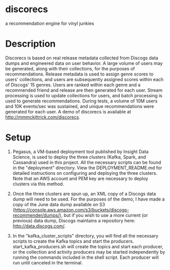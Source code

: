# discorecs
a recommendation engine for vinyl junkies

# Description
Discorecs is based on real release metadata collected from Discogs data dumps and engineered data on user behavior. A large volume of users may be generated, along with their collections, for the purposes of recommendations. Release metadata is used to assign genre scores to users' collections, and users are subsequently assigned scores within each of Discogs' 15 genres. Users are ranked within each genre and a recommended friend and release are then generated for each user. Stream processing is used to update collections for users, and batch processing is used to generate recommendations. During tests, a volume of 10M users and 10K events/sec was sustained, and unique recommendations were generated for each user. A demo of discorecs is available at http://mmmckittrick.com/discorecs.

# Setup
1. Pegasus, a VM-based deployment tool published by Insight Data Science, is used to deploy the three clusters (Kafka, Spark, and Cassandra) used in this project. All the necessary scripts can be found in the "deployment" directory. View the DEPLOYMENT_README.md  for detailed instructions on configuring and deploying the three clusters. Note that an AWS account and PEM key are necessary to deploy clusters via this method.

2. Once the three clusters are spun up, an XML copy of a Discogs data dump will need to be used. For the purposes of the demo, I have made a copy of the June data dump available on S3 (https://console.aws.amazon.com/s3/buckets/discogs-recommender/dumps/), but if you wish to use a more current (or previous) data dump, Discogs maintains a repository here: http://data.discogs.com/.

3. In the "kafka_cluster_scripts" directory, you will find all the necessary scripts to create the Kafka topics and start the producers. start_kafka_producers.sh will create the topics and start each producer, or the collection and activity producers may be started independently by running the commands included in the shell script. Each producer will run until canceled in the terminal.
